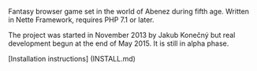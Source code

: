 Fantasy browser game set in the world of Abenez during fifth age. Written in Nette Framework, requires PHP 7.1 or later.

The project was started in November 2013 by Jakub Konečný but real development begun at the end of May 2015. It is still in alpha phase.

[Installation instructions] (INSTALL.md)